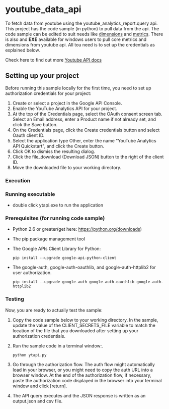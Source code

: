 # youtube_data_api
To fetch data from youtube using the youtube_analytics_report.query api. This project has the code sample (in python) to pull data from the api. The code sample can be edited to suit needs like [dimensions](https://developers.google.com/youtube/analytics/dimensions) and [metrics](https://developers.google.com/youtube/analytics/metrics). There is also and __EXE__ available for windows users to pull core metrics and dimensions from youtube api. All tou need is to set up the credentials as explained below.

Check here to find out more [Youtube API docs](https://developers.google.com/youtube/reporting/v1/code_samples/python#retrieve_daily_channel_statistics)


## Setting up your project
Before running this sample locally for the first time, you need to set up authorization credentials for your project:

1. Create or select a project in the Google API Console.
2. Enable the YouTube Analytics API for your project.
3. At the top of the Credentials page, select the OAuth consent screen tab. Select an Email address, enter a Product name if not already set, and click the Save button.
4. On the Credentials page, click the Create credentials button and select Oauth client ID.
5. Select the application type Other, enter the name "YouTube Analytics API Quickstart", and click the Create button.
6. Click OK to dismiss the resulting dialog.
7. Click the file_download (Download JSON) button to the right of the client ID.
8. Move the downloaded file to your working directory.

### Execution

### Running executable
* double click ytapi.exe to run the application

### Prerequisites (for running code sample)

*   Python 2.6 or greater(get here: https://python.org/downloads)

*   The pip package management tool

*   The Google APIs Client Library for Python:
    ```
    pip install --upgrade google-api-python-client
    ```
*   The google-auth, google-auth-oauthlib, and google-auth-httplib2 for user authorization.
    ```
    pip install --upgrade google-auth google-auth-oauthlib google-auth-httplib2
    ```

### Testing
Now, you are ready to actually test the sample:
1. Copy the code sample below to your working directory.
In the sample, update the value of the CLIENT_SECRETS_FILE variable to match the location of the file that you downloaded after setting up your authorization credentials.

2. Run the sample code in a terminal window:.
    ```
    python ytapi.py
    ```

3. Go through the authorization flow. The auth flow might automatically load in your browser, or you might need to copy the auth URL into a browser window. At the end of the authorization flow, if necessary, paste the authorization code displayed in the browser into your terminal window and click [return].

4. The API query executes and the JSON response is written as an output.json and csv file.